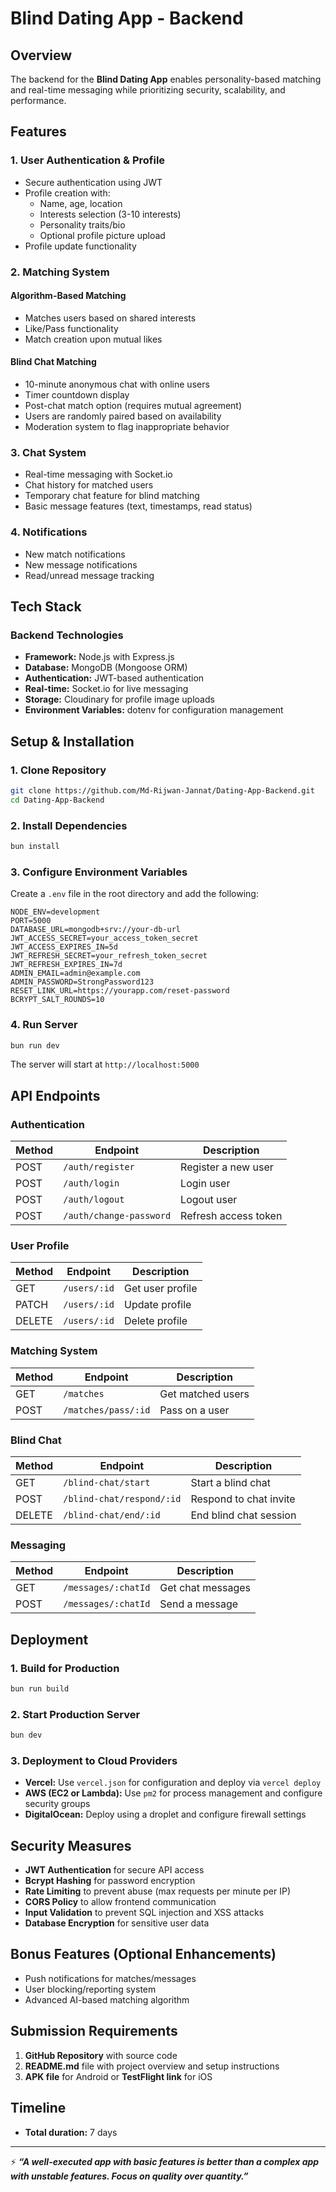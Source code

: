 # Blind Dating App - Backend

## Overview

The backend for the **Blind Dating App** enables personality-based matching and real-time messaging while prioritizing security, scalability, and performance.

## Features

### **1. User Authentication & Profile**

- Secure authentication using JWT
- Profile creation with:
  - Name, age, location
  - Interests selection (3-10 interests)
  - Personality traits/bio
  - Optional profile picture upload
- Profile update functionality

### **2. Matching System**

#### **Algorithm-Based Matching**

- Matches users based on shared interests
- Like/Pass functionality
- Match creation upon mutual likes

#### **Blind Chat Matching**

- 10-minute anonymous chat with online users
- Timer countdown display
- Post-chat match option (requires mutual agreement)
- Users are randomly paired based on availability
- Moderation system to flag inappropriate behavior

### **3. Chat System**

- Real-time messaging with Socket.io
- Chat history for matched users
- Temporary chat feature for blind matching
- Basic message features (text, timestamps, read status)

### **4. Notifications**

- New match notifications
- New message notifications
- Read/unread message tracking

## Tech Stack

### **Backend Technologies**

- **Framework:** Node.js with Express.js
- **Database:** MongoDB (Mongoose ORM)
- **Authentication:** JWT-based authentication
- **Real-time:** Socket.io for live messaging
- **Storage:** Cloudinary for profile image uploads
- **Environment Variables:** dotenv for configuration management

## Setup & Installation

### **1. Clone Repository**

```sh
git clone https://github.com/Md-Rijwan-Jannat/Dating-App-Backend.git
cd Dating-App-Backend
```

### **2. Install Dependencies**

```sh
bun install
```

### **3. Configure Environment Variables**

Create a `.env` file in the root directory and add the following:

```env
NODE_ENV=development
PORT=5000
DATABASE_URL=mongodb+srv://your-db-url
JWT_ACCESS_SECRET=your_access_token_secret
JWT_ACCESS_EXPIRES_IN=5d
JWT_REFRESH_SECRET=your_refresh_token_secret
JWT_REFRESH_EXPIRES_IN=7d
ADMIN_EMAIL=admin@example.com
ADMIN_PASSWORD=StrongPassword123
RESET_LINK_URL=https://yourapp.com/reset-password
BCRYPT_SALT_ROUNDS=10
```

### **4. Run Server**

```sh
bun run dev
```

The server will start at `http://localhost:5000`

## API Endpoints

### **Authentication**

| Method | Endpoint                | Description          |
| ------ | ----------------------- | -------------------- |
| POST   | `/auth/register`        | Register a new user  |
| POST   | `/auth/login`           | Login user           |
| POST   | `/auth/logout`          | Logout user          |
| POST   | `/auth/change-password` | Refresh access token |

### **User Profile**

| Method | Endpoint     | Description      |
| ------ | ------------ | ---------------- |
| GET    | `/users/:id` | Get user profile |
| PATCH  | `/users/:id` | Update profile   |
| DELETE | `/users/:id` | Delete profile   |

### **Matching System**

| Method | Endpoint            | Description       |
| ------ | ------------------- | ----------------- |
| GET    | `/matches`          | Get matched users |
| POST   | `/matches/pass/:id` | Pass on a user    |

### **Blind Chat**

| Method | Endpoint                  | Description            |
| ------ | ------------------------- | ---------------------- |
| GET    | `/blind-chat/start`       | Start a blind chat     |
| POST   | `/blind-chat/respond/:id` | Respond to chat invite |
| DELETE | `/blind-chat/end/:id`     | End blind chat session |

### **Messaging**

| Method | Endpoint            | Description       |
| ------ | ------------------- | ----------------- |
| GET    | `/messages/:chatId` | Get chat messages |
| POST   | `/messages/:chatId` | Send a message    |

## Deployment

### **1. Build for Production**

```sh
bun run build
```

### **2. Start Production Server**

```sh
bun dev
```

### **3. Deployment to Cloud Providers**

- **Vercel:** Use `vercel.json` for configuration and deploy via `vercel deploy`
- **AWS (EC2 or Lambda):** Use `pm2` for process management and configure security groups
- **DigitalOcean:** Deploy using a droplet and configure firewall settings

## Security Measures

- **JWT Authentication** for secure API access
- **Bcrypt Hashing** for password encryption
- **Rate Limiting** to prevent abuse (max requests per minute per IP)
- **CORS Policy** to allow frontend communication
- **Input Validation** to prevent SQL injection and XSS attacks
- **Database Encryption** for sensitive user data

## Bonus Features (Optional Enhancements)

- Push notifications for matches/messages
- User blocking/reporting system
- Advanced AI-based matching algorithm

## Submission Requirements

1. **GitHub Repository** with source code
2. **README.md** file with project overview and setup instructions
3. **APK file** for Android or **TestFlight link** for iOS

## Timeline

- **Total duration:** 7 days

---

⚡ **_“A well-executed app with basic features is better than a complex app with unstable features. Focus on quality over quantity.”_**
